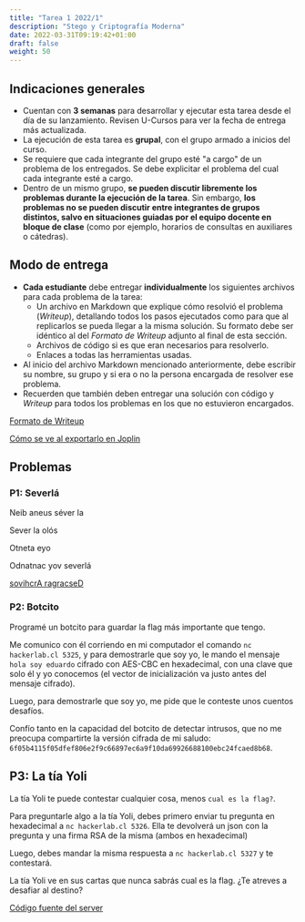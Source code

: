 ```yaml
---
title: "Tarea 1 2022/1"
description: "Stego y Criptografía Moderna"
date: 2022-03-31T09:19:42+01:00
draft: false
weight: 50
---
```

## Indicaciones generales

* Cuentan con **3 semanas** para desarrollar y ejecutar esta tarea desde el día de su lanzamiento. Revisen U-Cursos para ver la fecha de entrega más actualizada.
* La ejecución de esta tarea es **grupal**, con el grupo armado a inicios del curso.
* Se requiere que cada integrante del grupo esté "a cargo" de un problema de los entregados. Se debe explicitar el problema del cual cada integrante esté a cargo.
* Dentro de un mismo grupo, **se pueden discutir libremente los problemas durante la ejecución de la tarea**. Sin embargo, **los problemas no se pueden discutir entre integrantes de grupos distintos, salvo en situaciones guiadas por el equipo docente en bloque de clase** (como por ejemplo, horarios de consultas en auxiliares o cátedras).

## Modo de entrega

* **Cada estudiante** debe entregar **individualmente** los siguientes archivos para cada problema de la tarea:
    * Un archivo en Markdown que explique cómo resolvió el problema (_Writeup_), detallando todos los pasos ejecutados como para que al replicarlos se pueda llegar a la misma solución. Su formato debe ser idéntico al del _Formato de Writeup_ adjunto al final de esta sección.
    * Archivos de código si es que eran necesarios para resolverlo.
    * Enlaces a todas las herramientas usadas.
* Al inicio del archivo Markdown mencionado anteriormente, debe escribir su nombre, su grupo y si era o no la persona encargada de resolver ese problema. 
* Recuerden que también deben entregar una solución con código y _Writeup_ para todos los problemas en los que no estuvieron encargados.

[Formato de Writeup](./writeup.txt)

[Cómo se ve al exportarlo en Joplin](./writeup.pdf)

## Problemas

### P1: Severlá

Neib aneus séver la

Sever la olós

Otneta eyo

Odnatnac yov severlá

[sovihcrA ragracseD](./piz.1p1t)

### P2: Botcito

Programé un botcito para guardar la flag más importante que tengo.

Me comunico con él corriendo en mi computador el comando `nc hackerlab.cl 5325`, y para demostrarle que soy yo, le mando el mensaje `hola soy eduardo` cifrado con AES-CBC en hexadecimal, con una clave que solo él y yo conocemos (el vector de inicialización va justo antes del mensaje cifrado).

Luego, para demostrarle que soy yo, me pide que le conteste unos cuentos desafíos.

Confío tanto en la capacidad del botcito de detectar intrusos, que no me preocupa compartirte la versión cifrada de mi saludo: `6f05b4115f05dfef806e2f9c66897ec6a9f10da69926688100ebc24fcaed8b68`.


## P3: La tía Yoli

La tía Yoli te puede contestar cualquier cosa, menos `cual es la flag?`.

Para preguntarle algo a la tía Yoli, debes primero enviar tu pregunta en hexadecimal a `nc hackerlab.cl 5326`. Ella te devolverá un json con la pregunta y una firma RSA de la misma (ambos en hexadecimal)

Luego, debes mandar la misma respuesta a `nc hackerlab.cl 5327` y te contestará.

La tía Yoli ve en sus cartas que nunca sabrás cual es la flag. ¿Te atreves a desafiar al destino?

[Código fuente del server](https://github.com/cc5325/t1p3-2023)


